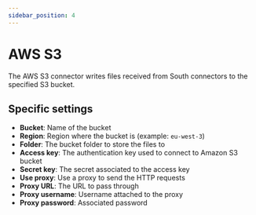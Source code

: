 ```yaml
---
sidebar_position: 4
---
```


# AWS S3
The AWS S3 connector writes files received from South connectors to the specified S3 bucket.

## Specific settings
- **Bucket**: Name of the bucket
- **Region**: Region where the bucket is (example: `eu-west-3`)
- **Folder**: The bucket folder to store the files to
- **Access key**: The authentication key used to connect to Amazon S3 bucket
- **Secret key**: The secret associated to the access key
- **Use proxy**: Use a proxy to send the HTTP requests
- **Proxy URL**: The URL to pass through
- **Proxy username**: Username attached to the proxy
- **Proxy password**: Associated password